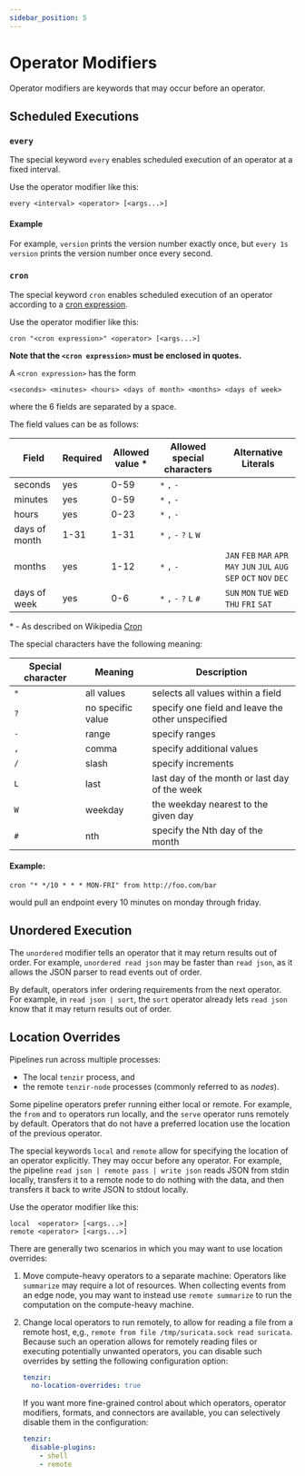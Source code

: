 ```yaml
---
sidebar_position: 5
---
```


# Operator Modifiers

Operator modifiers are keywords that may occur before an operator.

## Scheduled Executions

### `every`
The special keyword `every` enables scheduled execution of an operator at a fixed interval.

Use the operator modifier like this:

```
every <interval> <operator> [<args...>]
```

#### Example

For example, `version` prints the version number exactly once, but `every 1s
version` prints the version number once every second.

### `cron`
The special keyword `cron` enables scheduled execution of an operator according to a [cron expression](https://en.wikipedia.org/wiki/Cron).

Use the operator modifier like this:

```
cron "<cron expression>" <operator> [<args...>]
```

**Note that the `<cron expression>` must be enclosed in quotes.**


A `<cron expression>`  has the form
```
<seconds> <minutes> <hours> <days of month> <months> <days of week>
```
where the 6 fields are separated by a space. 

The field values can be as follows:

| Field | Required | Allowed value * | Allowed special characters | Alternative Literals |
| --- |--- | ---  | --- | --- |
| seconds | yes | 0-59 | `*` `,` `-` | |
| minutes | yes | 0-59 | `*` `,` `-` | |
| hours | yes | 0-23 | `*` `,` `-` | |
| days of month | 1-31 | 1-31 | `*` `,` `-` `?` `L` `W` | |
| months | yes | 1-12 | `*` `,` `-` | `JAN` `FEB` `MAR` `APR` `MAY` `JUN` `JUL` `AUG` `SEP` `OCT` `NOV` `DEC` |
| days of week | yes | 0-6 | `*` `,` `-` `?` `L` `#` | `SUN` `MON` `TUE` `WED` `THU` `FRI` `SAT` |

\* - As described on Wikipedia [Cron](https://en.wikipedia.org/wiki/Cron)

The special characters have the following meaning:

| Special character | Meaning | Description |
| --- | --- | --- |
| `*` | all values | selects all values within a field |
| `?` | no specific value | specify one field and leave the other unspecified |
| `-` | range | specify ranges |
| `,` | comma | specify additional values |
| `/` | slash | specify increments |
| `L` | last | last day of the month or last day of the week |
| `W` | weekday | the weekday nearest to the given day |
| `#` | nth |  specify the Nth day of the month |

#### Example:

```
cron "* */10 * * * MON-FRI" from http://foo.com/bar
```

would pull an endpoint every 10 minutes on monday through friday.


## Unordered Execution

The `unordered` modifier tells an operator that it may return results out of
order. For example, `unordered read json` may be faster than `read json`, as it
allows the JSON parser to read events out of order.

By default, operators infer ordering requirements from the next operator. For
example, in `read json | sort`, the `sort` operator already lets `read json`
know that it may return results out of order.

## Location Overrides

Pipelines run across multiple processes:

- The local `tenzir` process, and
- the remote `tenzir-node` processes (commonly referred to as *nodes*).

Some pipeline operators prefer running either local or remote. For example, the
`from` and `to` operators run locally, and the `serve` operator runs remotely by
default. Operators that do not have a preferred location use the location of the
previous operator.

The special keywords `local` and `remote` allow for specifying the location of
an operator explicitly. They may occur before any operator. For example, the
pipeline `read json | remote pass | write json` reads JSON from stdin locally,
transfers it to a remote node to do nothing with the data, and
then transfers it back to write JSON to stdout locally.

Use the operator modifier like this:

```
local  <operator> [<args...>]
remote <operator> [<args...>]
```

There are generally two scenarios in which you may want to use location
overrides:

1. Move compute-heavy operators to a separate machine: Operators like
   `summarize` may require a lot of resources. When collecting events from an
   edge node, you may want to instead use `remote summarize` to run the
   computation on the compute-heavy machine.

2. Change local operators to run remotely, to allow for reading a file from a
   remote host, e,g., `remote from file /tmp/suricata.sock read suricata`.
   Because such an operation allows for remotely reading files or executing
   potentially unwanted operators, you can disable such overrides by setting the
   following configuration option:

   ```yaml {0} title="tenzir.yaml"
   tenzir:
     no-location-overrides: true
   ```

   If you want more fine-grained control about which operators, operator
   modifiers, formats, and connectors are available, you can selectively disable
   them in the configuration:

   ```yaml {0} title="tenzir.yaml"
   tenzir:
     disable-plugins:
       - shell
       - remote
   ```
